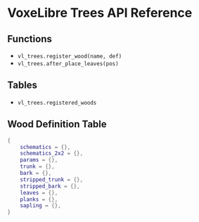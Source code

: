 # VoxeLibre Trees API Reference

## Functions

* `vl_trees.register_wood(name, def)`
* `vl_trees.after_place_leaves(pos)`

## Tables

* `vl_trees.registered_woods`

## Wood Definition Table

```lua
{
    schematics = {},
    schematics_2x2 = {},
    params = {},
    trunk = {},
    bark = {},
    stripped_trunk = {},
    stripped_bark = {},
    leaves = {},
    planks = {},
    sapling = {},
}
```
